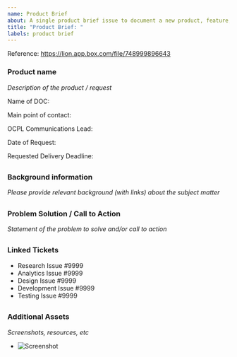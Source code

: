 ```yaml
---
name: Product Brief
about: A single product brief issue to document a new product, feature, and/or request from discovery to launch.
title: "Product Brief: "
labels: product brief
---
```


Reference: https://lion.app.box.com/file/748999896643

### Product name
*Description of the product / request*



Name of DOC:

Main point of contact:

OCPL Communications Lead:

Date of Request:

Requested Delivery Deadline:


##


### Background information
*Please provide relevant background (with links) about the subject matter*

##

### Problem Solution / Call to Action
*Statement of the problem to solve and/or call to action*

##

### Linked Tickets
* Research Issue #9999
* Analytics Issue #9999
* Design Issue #9999
* Development Issue #9999
* Testing Issue #9999

##

### Additional Assets 
*Screenshots, resources, etc*
- ![Screenshot]()
